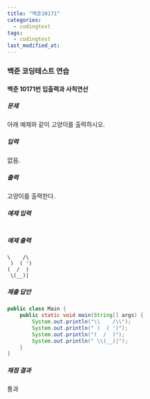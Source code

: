 ```yaml
---
title: "백준10171"
categories:
  - codingtest
tags:
  - codingtest
last_modified_at:
---
```


### 백준 코딩테스트 연습

#### 백준 10171번 입출력과 사칙연산

##### 문제
아래 예제와 같이 고양이를 출력하시오.

##### 입력
없음.

##### 출력
고양이를 출력한다.

##### 예제 입력
```plaintext

```

##### 예제 출력
```plaintext
\    /\
 )  ( ')
(  /  )
 \(__)|
```

##### 제출 답안
```java
public class Main {
    public static void main(String[] args) {
        System.out.println("\\    /\\");
        System.out.println(" )  ( ')");
        System.out.println("(  /  )");
        System.out.println(" \\(__)|");
    }
}
```

##### 채점 결과
통과
